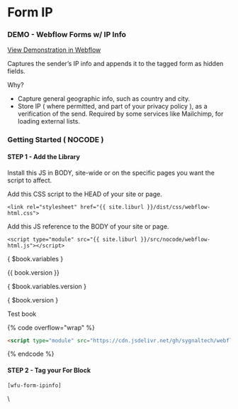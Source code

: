 # Form IP

### DEMO - Webflow Forms w/ IP Info <a href="#demo---webflow-forms-w-ip-info" id="demo---webflow-forms-w-ip-info"></a>

[View Demonstration in Webflow](https://webflow-forms-demo.webflow.io/special/ip-info)

Captures the sender’s IP info and appends it to the tagged form as hidden fields.

Why?

* Capture general geographic info, such as country and city.
* Store IP ( where permitted, and part of your privacy policy ), as a verification of the send. Required by some services like Mailchimp, for loading external lists.

### Getting Started ( NOCODE ) <a href="#getting-started-nocode" id="getting-started-nocode"></a>

#### STEP 1 - Add the Library <a href="#step-1---add-the-library" id="step-1---add-the-library"></a>

Install this JS in BODY, site-wide or on the specific pages you want the script to affect.

Add this CSS script to the HEAD of your site or page.

```
<link rel="stylesheet" href="{{ site.liburl }}/dist/css/webflow-html.css">
```

Add this JS reference to the BODY of your site or page.

```
<script type="module" src="{{ site.liburl }}/src/nocode/webflow-html.js"></script>
```

{ $book.variables }

\{{ book.version \}}

{ $book.variables.version }

{ $book.version }

Test book&#x20;

{% code overflow="wrap" %}
```html
<script type="module" src="https://cdn.jsdelivr.net/gh/sygnaltech/webflow-util@3.34/src/nocode/webflow-form.js"></script>
```
{% endcode %}

#### STEP 2 - Tag your For Block <a href="#step-2---tag-your-for-block" id="step-2---tag-your-for-block"></a>

`[wfu-form-ipinfo]`

\
